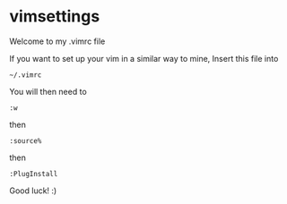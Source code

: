 # vimsettings

Welcome to my .vimrc file

If you want to set up your vim in a similar way to mine, Insert this file into 
```
~/.vimrc
```

You will then need to 
```
:w
```
then 
```
:source%
```
then
```
:PlugInstall
```

Good luck! :)
